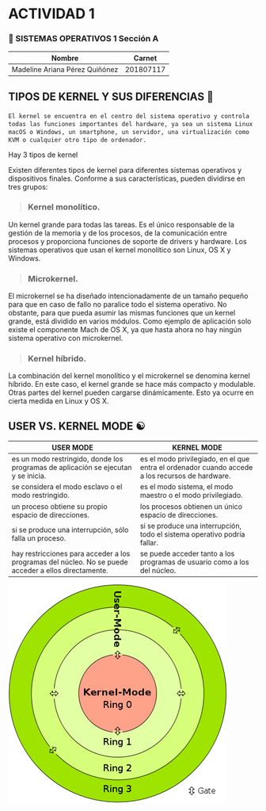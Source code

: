 
# ACTIVIDAD 1 

### 📌 SISTEMAS OPERATIVOS 1 Sección A

|  Nombre | Carnet  |
| ------------- | ------------- |
|Madeline Ariana Pérez Quiñónez| 201807117 |

## TIPOS DE KERNEL Y SUS DIFERENCIAS  📝

    El kernel se encuentra en el centro del sistema operativo y controla todas las funciones importantes del hardware, ya sea un sistema Linux macOS o Windows, un smartphone, un servidor, una virtualización como KVM o cualquier otro tipo de ordenador.

Hay 3 tipos de kernel

Existen diferentes tipos de kernel para diferentes sistemas operativos y dispositivos finales. Conforme a sus características, pueden dividirse en tres grupos:

> ### Kernel monolítico. 

Un kernel grande para todas las tareas. Es el único responsable de la gestión de la memoria y de los procesos, de la comunicación entre procesos y proporciona funciones de soporte de drivers y hardware. Los sistemas operativos que usan el kernel monolítico son Linux, OS X y Windows.

> ### Microkernel. 

El microkernel se ha diseñado intencionadamente de un tamaño pequeño para que en caso de fallo no paralice todo el sistema operativo. No obstante, para que pueda asumir las mismas funciones que un kernel grande, está dividido en varios módulos. Como ejemplo de aplicación solo existe el componente Mach de OS X, ya que hasta ahora no hay ningún sistema operativo con microkernel.

> ### Kernel híbrido.

La combinación del kernel monolítico y el microkernel se denomina kernel híbrido. En este caso, el kernel grande se hace más compacto y modulable. Otras partes del kernel pueden cargarse dinámicamente. Esto ya ocurre en cierta medida en Linux y OS X.

## USER VS. KERNEL MODE ☯️

|  USER MODE | KERNEL MODE  |
| ------------- | ------------- |
|es un modo restringido, donde los programas de aplicación se ejecutan y se inicia.| es el modo privilegiado, en el que entra el ordenador cuando accede a los recursos de hardware. |
|se considera el modo esclavo o el modo restringido.|es el modo sistema, el modo maestro o el modo privilegiado.|
|un proceso obtiene su propio espacio de direcciones.|los procesos obtienen un único espacio de direcciones.|
|si se produce una interrupción, sólo falla un proceso.|si se produce una interrupción, todo el sistema operativo podría fallar.|
|hay restricciones para acceder a los programas del núcleo. No se puede acceder a ellos directamente.|se puede acceder tanto a los programas de usuario como a los del núcleo.|


![](./img.webp)
